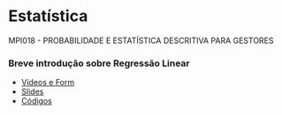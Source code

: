 # Estatística
MPI018 - PROBABILIDADE E ESTATÍSTICA DESCRITIVA PARA GESTORES

### Breve introdução sobre Regressão Linear  
* [Vídeos e Form](https://forms.gle/QWaVAi71GBTnjNYK8) 
* [Slides](https://docs.google.com/presentation/d/1iELBYui_t5S_FNhsOZkqm_a1xvHtOW17QbGeLYWAr-s/edit?usp=sharing) 
* [Códigos](https://colab.research.google.com/drive/1cnvCdgxz0eHWzSSjKrMPD1LLj5VE21rv?usp=sharing)  

